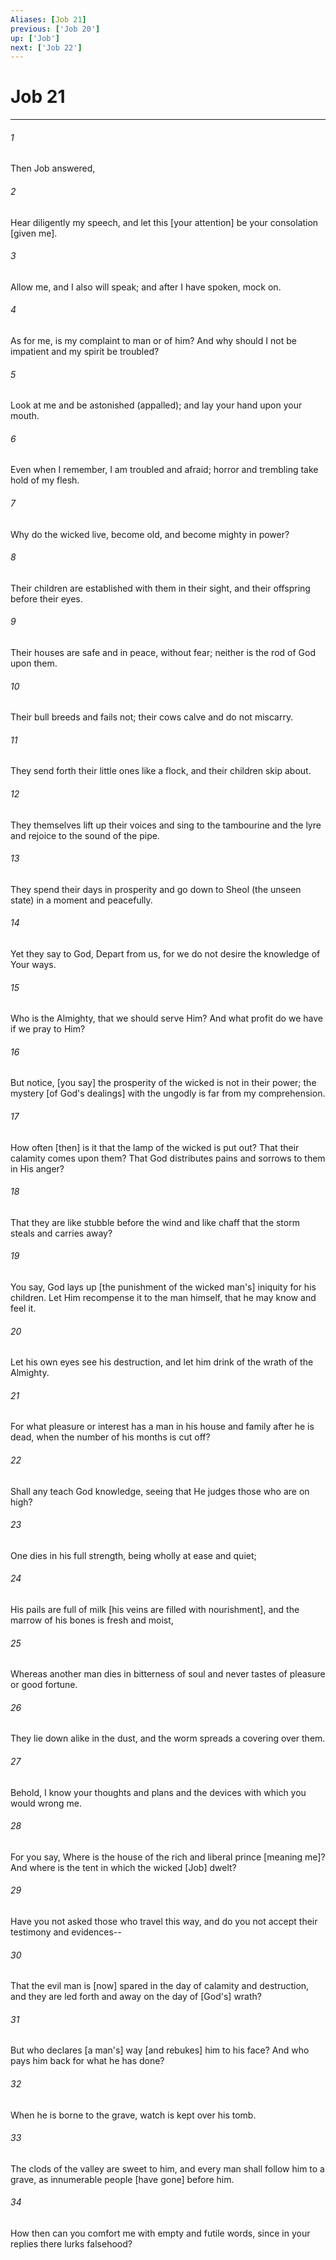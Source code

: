 ```yaml
---
Aliases: [Job 21]
previous: ['Job 20']
up: ['Job']
next: ['Job 22']
---
```

# Job 21

***


###### 1 


Then Job answered, 


###### 2 


Hear diligently my speech, and let this [your attention] be your consolation [given me]. 


###### 3 


Allow me, and I also will speak; and after I have spoken, mock on. 


###### 4 


As for me, is my complaint to man or of him? And why should I not be impatient and my spirit be troubled? 


###### 5 


Look at me and be astonished (appalled); and lay your hand upon your mouth. 


###### 6 


Even when I remember, I am troubled and afraid; horror and trembling take hold of my flesh. 


###### 7 


Why do the wicked live, become old, and become mighty in power? 


###### 8 


Their children are established with them in their sight, and their offspring before their eyes. 


###### 9 


Their houses are safe and in peace, without fear; neither is the rod of God upon them. 


###### 10 


Their bull breeds and fails not; their cows calve and do not miscarry. 


###### 11 


They send forth their little ones like a flock, and their children skip about. 


###### 12 


They themselves lift up their voices and sing to the tambourine and the lyre and rejoice to the sound of the pipe. 


###### 13 


They spend their days in prosperity and go down to Sheol (the unseen state) in a moment and peacefully. 


###### 14 


Yet they say to God, Depart from us, for we do not desire the knowledge of Your ways. 


###### 15 


Who is the Almighty, that we should serve Him? And what profit do we have if we pray to Him? 


###### 16 


But notice, [you say] the prosperity of the wicked is not in their power; the mystery [of God's dealings] with the ungodly is far from my comprehension. 


###### 17 


How often [then] is it that the lamp of the wicked is put out? That their calamity comes upon them? That God distributes pains and sorrows to them in His anger? 


###### 18 


That they are like stubble before the wind and like chaff that the storm steals and carries away? 


###### 19 


You say, God lays up [the punishment of the wicked man's] iniquity for his children. Let Him recompense it to the man himself, that he may know and feel it. 


###### 20 


Let his own eyes see his destruction, and let him drink of the wrath of the Almighty. 


###### 21 


For what pleasure or interest has a man in his house and family after he is dead, when the number of his months is cut off? 


###### 22 


Shall any teach God knowledge, seeing that He judges those who are on high? 


###### 23 


One dies in his full strength, being wholly at ease and quiet; 


###### 24 


His pails are full of milk [his veins are filled with nourishment], and the marrow of his bones is fresh and moist, 


###### 25 


Whereas another man dies in bitterness of soul and never tastes of pleasure or good fortune. 


###### 26 


They lie down alike in the dust, and the worm spreads a covering over them. 


###### 27 


Behold, I know your thoughts and plans and the devices with which you would wrong me. 


###### 28 


For you say, Where is the house of the rich and liberal prince [meaning me]? And where is the tent in which the wicked [Job] dwelt? 


###### 29 


Have you not asked those who travel this way, and do you not accept their testimony and evidences-- 


###### 30 


That the evil man is [now] spared in the day of calamity and destruction, and they are led forth and away on the day of [God's] wrath? 


###### 31 


But who declares [a man's] way [and rebukes] him to his face? And who pays him back for what he has done? 


###### 32 


When he is borne to the grave, watch is kept over his tomb. 


###### 33 


The clods of the valley are sweet to him, and every man shall follow him to a grave, as innumerable people [have gone] before him. 


###### 34 


How then can you comfort me with empty and futile words, since in your replies there lurks falsehood?
